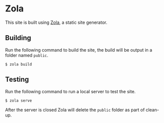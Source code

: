 # Zola
This site is built using [Zola](https://www.getzola.org/), a static site generator.

## Building
Run the following command to build the site, the build will be output in a folder named `public`.
```$
$ zola build
```

## Testing
Run the following command to run a local server to test the site.
```$
$ zola serve
```
After the server is closed Zola will delete the `public` folder as part of clean-up.